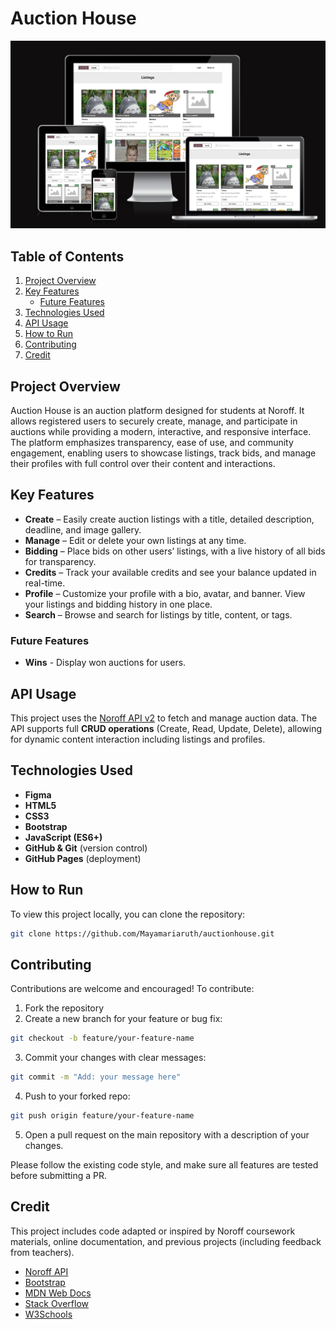 # Auction House

![Responsive Auction house](assets/images/readme.png)

## Table of Contents

1. [Project Overview](#project-overview)
2. [Key Features](#key-features)
   - [Future Features](#future-features)
3. [Technologies Used](#technologies-used)
4. [API Usage](#api-usage)
5. [How to Run](#how-to-run)
6. [Contributing](#contributing)
7. [Credit](#credit)

## Project Overview

Auction House is an auction platform designed for students at Noroff. It allows registered users to securely create, manage, and participate in auctions while providing a modern, interactive, and responsive interface. The platform emphasizes transparency, ease of use, and community engagement, enabling users to showcase listings, track bids, and manage their profiles with full control over their content and interactions.

## Key Features

- **Create** – Easily create auction listings with a title, detailed description, deadline, and image gallery.
- **Manage** – Edit or delete your own listings at any time.
- **Bidding** – Place bids on other users’ listings, with a live history of all bids for transparency.
- **Credits** – Track your available credits and see your balance updated in real-time.
- **Profile** – Customize your profile with a bio, avatar, and banner. View your listings and bidding history in one place.
- **Search** – Browse and search for listings by title, content, or tags.

### Future Features

- **Wins** - Display won auctions for users.

## API Usage

This project uses the [Noroff API v2](https://docs.noroff.dev/docs/v2) to fetch and manage auction data. The API supports full **CRUD operations** (Create, Read, Update, Delete), allowing for dynamic content interaction including listings and profiles.

## Technologies Used

- **Figma**
- **HTML5**
- **CSS3**
- **Bootstrap**
- **JavaScript (ES6+)**
- **GitHub & Git** (version control)
- **GitHub Pages** (deployment)

## How to Run

To view this project locally, you can clone the repository:

```bash
git clone https://github.com/Mayamariaruth/auctionhouse.git
```

## Contributing

Contributions are welcome and encouraged! To contribute:

1. Fork the repository
2. Create a new branch for your feature or bug fix:

```bash
git checkout -b feature/your-feature-name
```

3. Commit your changes with clear messages:

```bash
git commit -m "Add: your message here"
```

4. Push to your forked repo:

```bash
git push origin feature/your-feature-name
```

5. Open a pull request on the main repository with a description of your changes.

Please follow the existing code style, and make sure all features are tested before submitting a PR.

## Credit

This project includes code adapted or inspired by Noroff coursework materials, online documentation, and previous projects (including feedback from teachers).

- [Noroff API](https://docs.noroff.dev/docs/v2)
- [Bootstrap](https://getbootstrap.com/docs/5.3/getting-started/introduction/)
- [MDN Web Docs](https://developer.mozilla.org/en-US/)
- [Stack Overflow](https://stackoverflow.com/)
- [W3Schools](https://www.w3schools.com/)
